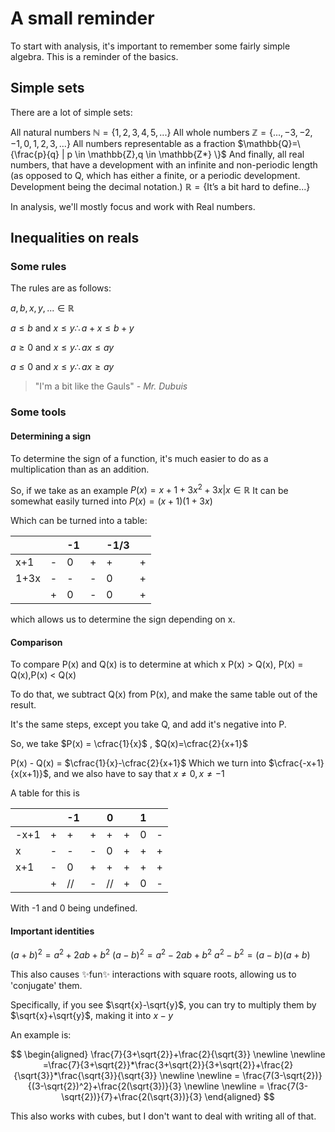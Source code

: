 # A small reminder

To start with analysis, it's important to remember some fairly simple algebra. This is a reminder of the basics.
## Simple sets
There are a lot of simple sets:

All natural numbers
$\mathbb{N}=\{1,2,3,4,5,...\}$
All whole numbers
$\mathbb{Z}=\{...,-3,-2,-1,0,1,2,3,...\}$
All numbers representable as a fraction
$\mathbb{Q}=\{\frac{p}{q} | p \in \mathbb{Z},q \in \mathbb{Z*} \}$
And finally, all real numbers, that have a development with an infinite and non-periodic length (as opposed to Q, which has either a finite, or a periodic development. Development being the decimal notation.)
$\mathbb{R}=\{\text{It's a bit hard to define...}\}$

In analysis, we'll mostly focus and work with Real numbers.

## Inequalities on reals

### Some rules
The rules are as follows:

$a,b,x,y,... \in \mathbb{R}$

$a \le b \text{ and } x \le y \therefore a+x\le b+y$ 

$a\ge0 \text{ and } x \le y \therefore ax\le ay$

$a\le0 \text{ and } x \le y \therefore ax\ge ay$

> "I'm a bit like the Gauls"
> <cite>- Mr. Dubuis</cite>

### Some tools

#### Determining a sign
To determine the sign of a function, it's much easier to do as a multiplication than as an addition.

So, if we take as an example $P(x)=x+1+3x^2+3x|x\in\mathbb{R}$
It can be somewhat easily turned into $P(x)=(x+1)(1+3x)$

Which can be turned into a table:


|      |     | -1  |     | -1/3 |     |
| ---- | --- | --- | --- | ---- | --- |
| x+1  | -   | 0   | +   | +    | +   |
| 1+3x | -   | -   | -   | 0    | +   |
|      | +   | 0   | -   | 0    | +   |

which allows us to determine the sign depending on x.

#### Comparison

To compare P(x) and Q(x) is to determine at which x P(x) > Q(x), P(x) = Q(x),P(x) < Q(x)

To do that, we subtract Q(x) from P(x), and make the same table out of the result.

It's the same steps, except you take Q, and add it's negative into P.

So, we take $P(x) = \cfrac{1}{x}$ , $Q(x)=\cfrac{2}{x+1}$

P(x) - Q(x) = $\cfrac{1}{x}-\cfrac{2}{x+1}$
Which we turn into
$\cfrac{-x+1}{x(x+1)}$, and we also have to say that $x\ne0,x\ne-1$

A table for this is

|      |     | -1  |     | 0   |     | 1   |     |
| ---- | --- | --- | --- | --- | --- | --- | --- |
| -x+1 | +   | +   | +   | +   | +   | 0   | -   |
| x    | -   | -   | -   | 0   | +   | +   | +   |
| x+1  | -   | 0   | +   | +   | +   | +   | +   |
|      | +   | //  | -   | //  | +   | 0   | -   |

With -1 and 0 being undefined.

#### Important identities

$(a+b)^2=a^2+2ab+b^2$
$(a-b)^2=a^2-2ab+b^2$
$a^2-b^2=(a-b)(a+b)$

This also causes ✨fun✨ interactions with square roots, allowing us to 'conjugate' them.

Specifically, if you see $\sqrt{x}-\sqrt{y}$, you can try to multiply them by $\sqrt{x}+\sqrt{y}$, making it into $x-y$

An example is:

$$
\begin{aligned}
\frac{7}{3+\sqrt{2}}+\frac{2}{\sqrt{3}}
\newline
\newline
=\frac{7}{3+\sqrt{2}}*\frac{3+\sqrt{2}}{3+\sqrt{2}}+\frac{2}{\sqrt{3}}*\frac{\sqrt{3}}{\sqrt{3}}
\newline
\newline
= \frac{7(3-\sqrt{2})}{(3-\sqrt{2})^2}+\frac{2(\sqrt{3})}{3}
\newline
\newline
= \frac{7(3-\sqrt{2})}{7}+\frac{2(\sqrt{3})}{3}
\end{aligned}
$$

This also works with cubes, but I don't want to deal with writing all of that.